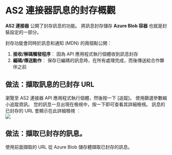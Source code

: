 <properties 
   pageTitle="封存 AS2 連接器訊息 | Microsoft Azure App Service" 
   description="如何在 Azure App Service 中封存或儲存 AS2 連接器訊息" 
   services="app-service\logic" 
   documentationCenter=".net,nodejs,java" 
   authors="rajram" 
   manager="dwrede" 
   editor=""/>

<tags
   ms.service="app-service-logic"
   ms.devlang="multiple"
   ms.topic="article"
   ms.tgt_pltfrm="na"
   ms.workload="integration" 
   ms.date="11/30/2015"
   ms.author="rajram"/>


# AS2 連接器訊息的封存概觀

**AS2 連接器** 公開了封存訊息的功能。 將訊息封存儲存 **Azure Blob 容器** 也就是封裝設定的一部分。 

封存功能會同時於訊息和通知 (MDN) 的兩個點公開：

1. **接收/解碼觸發程序**︰ 因為 API 應用程式執行個體收到訊息封存 
2. **編碼/傳送動作**︰ 保存已編碼的訊息時，在所有處理完成，而後傳送給合作夥伴之前 

## 做法：擷取訊息的已封存 URL

瀏覽至 AS2 連接器 API 應用程式執行個體，然後按一下 [追蹤]。 使用篩選參數縮小追蹤資訊。 您的訊息一旦出現在檢視中，按一下即可查看其詳細檢視。 訊息的已封存的 URL 會顯示在此詳細檢視 ︰  
![][1]  

## 做法：擷取已封存的訊息。

使用前面擷取的 URL 從 Azure Blob 儲存體擷取已封存的訊息。


<!--Image references-->
[1]: ./media/app-service-logic-archive-as2-messages/Tracking.jpg
 


